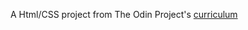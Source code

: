A Html/CSS project from The Odin Project's [curriculum](http://www.theodinproject.com/courses/web-development-101/lessons/html-css)
